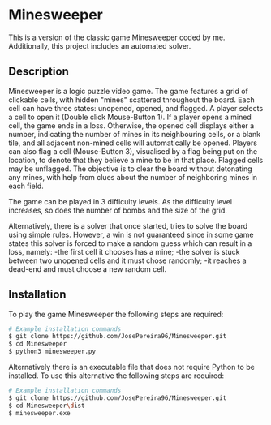 # Minesweeper

This is a version of the classic game Minesweeper coded by me. 
Additionally, this project includes an automated solver.


## Description

Minesweeper is a logic puzzle video game. The game features a grid of clickable cells, with hidden "mines" scattered throughout the board. Each cell can have three states: unopened, opened, and flagged. 
A player selects a cell to open it (Double click Mouse-Button 1). If a player opens a mined cell, the game ends in a loss. Otherwise, the opened cell displays either a number, indicating the number of mines in its neighbouring cells, or a blank tile, and all adjacent non-mined cells will automatically be opened. Players can also flag a cell (Mouse-Button 3), visualised by a flag being put on the location, to denote that they believe a mine to be in that place. Flagged cells may be unflagged. 
The objective is to clear the board without detonating any mines, with help from clues about the number of neighboring mines in each field. 

The game can be played in 3 difficulty levels. As the difficulty level increases, so does the number of bombs and the size of the grid.


Alternatively, there is a solver that once started, tries to solve the board using simple rules. However, a win is not guaranteed since in some game states this solver is forced to make a random guess which can result in a loss, namely:
-the first cell it chooses has a mine;
-the solver is stuck between two unopened cells and it must chose randomly;
-it reaches a dead-end and must choose a new random cell.

## Installation

To play the game Minesweeper the following steps are required:

```bash
# Example installation commands
$ git clone https://github.com/JosePereira96/Minesweeper.git
$ cd Minesweeper
$ python3 minesweeper.py
```

Alternatively there is an executable file that does not require Python to be installed. To use this alternative the following steps are required:

```bash
# Example installation commands
$ git clone https://github.com/JosePereira96/Minesweeper.git
$ cd Minesweeper\dist
$ minesweeper.exe
```